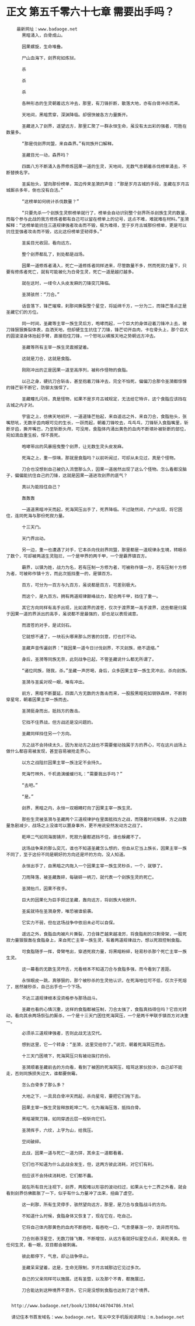 # 正文 第五千零六十七章 需要出手吗？
        最新网址：www.badaoge.net
          黑暗涌入，白骨成山。
      
          因果螺旋，生命堆叠。
      
          尸山血海下，刽界宛如炼狱。
      
          杀
      
          杀
      
          杀
      
          各种形态的生灵朝着远方冲去，那里，有刀锋折断，散落大地，亦有白骨冲杀而来。
      
          天地间，黑暗贯穿，深渊降临。却很快被各方力量撕开。
      
          圣藏进入了刽界，遥望远方，那里汇聚了一群永恒生命，虽没有太出彩的强者，可胜在数量多。
      
          “那是伐刽界同盟，来自森界。”有同族开口解释。
      
          圣藏目光一动，森界吗？
      
          四面八方不断涌入各界修炼因果一道的生灵，天地间，无数气息朝着杀伐榜单涌去，不断替换名字。
      
          圣奚抬头，望向那份榜单，耳边传来圣漪的声音：“那是岁月古城的手段，圣藏在岁月古城厮杀多年，倒也没有白活。”
      
          “这榜单如何统计杀伐数量？”
      
          “只要先杀一个刽族生灵祭榜单就行了，榜单会自动识别整个刽界所杀刽族生灵的数量，而每个参与此战的我方修炼者都有自己可以留在榜单上的记号，这点不难，难就难在材料。”圣漪解释：“这榜单能抗住三道规律强者攻击而不毁，极为难得，至于岁月古城那份榜单，更是可以抗住至强者攻击而不毁，远比这份榜单坚韧得多。”
      
          圣奚目光收回，看向远方。
      
          整个刽界都乱了，到处都是战场。
      
          因果一道修炼者涌入，死亡一道修炼者同样进来，尽管数量不多，然而死寂力量下，只要有修炼者死亡，就有可能被化为白骨生灵，死亡一道是越打越多。
      
          就在这时，一缕令人头皮发麻的刀锋突兀降临。
      
          圣漪骇然：“刀合。”
      
          话音落下，锋芒璀璨，刹那间撕裂整个星空，将延绵千方，一分为二，而锋芒落点正是圣藏它们的方位。
      
          同一时间，圣藏等主宰一族生灵后方，咆哮而起，一个巨大的身体迎着刀锋冲上去，被刀锋狠狠撕裂体表，血洒天地，但却硬生生抗住了刀锋，锋芒切开血肉，卡在骨头上，那个巨大的圆滚滚身体抬起手臂，直接抱住刀锋，一个怒吼以横推天地之势朝远方冲去。
      
          圣藏等所有主宰一族生灵震撼望着。
      
          这就是刀合，这就是食脂。
      
          刚刚冲出的正是因果一道至高序列，被称作怪物的食脂。
      
          以己之身，硬抗刀合斩击，甚至抱着刀锋冲去，完全不怕死，偏偏刀合那令圣漪都惊悚的锋芒斩不断它，防御太强悍了。
      
          圣藏瞳孔闪烁，真是怪物，如果不是岁月古城规定，无法给它特许，这个食脂应该挡在古城之内才对。
      
          宇宙之上，仿佛天地初开，一道道锋芒抬起，来自遥远之外，来自刀合，食脂抬头，张嘴怒吼，无数牙齿肉眼可见的生长，一跃而起，朝着刀锋咬去，乓乓乓，刀锋斩入食脂嘴里，斩断牙齿，撕开嘴巴，乃至斩断头颅，可没用，食脂体内涌出黄色的血肉不断填补被斩断的部位，宛如滴血重生般，悍不畏死。
      
          咆哮带出的风暴摇曳整个刽界，让无数生灵头皮发麻。
      
          死海之上，重一惊咦，那就是食脂吗？以前听闻过，可却从未见过，真是个怪物。
      
          刀合也没想到自己被仍入流营那么久，因果一道居然出现了这么个怪物。怎么看都没脑子，偏偏能抗住自己的刀锋，这就是因果一道进攻刽界的底气？
      
          真以为能挡住自己？
      
          轰轰轰
      
          一道道黑暗冲天而起，死海冥压出手了，死界降临。不过陡然间，门户出现，将它困住，连同死海与那份死寂力量。
      
          十三天门。
      
          天门界出动。
      
          另一边，重一也遭遇了对手，它本杀向伐刽界同盟，那里都是一道规律永生境，转眼杀了数个，可却被两道生灵阻拦，一个是甲界的两千甲，一个是霸界镇百方。
      
          霸界，以镇为姓，战力为名，若有压制一方修为者，可被称作镇一方，若有压制十方修为者，可被称作镇十方，而此次抵挡重一的，是镇百方。
      
          百方，可分为一百方与九百方，虽说都是百方，可差别极大。
      
          而这个，是九百方。拥有两道规律巅峰战力，配合两千甲，挡住了重一。
      
          其它方向同样有高手出现，比如渡界的渡苍，仅次于渡界第一高手渡界，这些都是归属于因果一道的界派出的高手，虽说都不是最强的，却也足以表现诚意。
      
          而渡苍的对手，是试剑石。
      
          它就想不通了，一块石头哪来那么厉害的剑意，打也打不动。
      
          圣藏声音传遍刽界：“我因果一道今日讨伐刽界，不灭刽族，绝不退缩。”
      
          身后，圣漪等同族无奈，此刻战争已起，不管圣藏说什么都无所谓了。
      
          “诸位同族，随我，杀。”圣藏一声厉喝，身后，众多因果主宰一族生灵冲出，杀向刽族。
      
          圣漪与圣奚对视一眼，唯有冲出。
      
          前方，黑暗不断蔓延，四面八方无数的方轰击而来，一股股黑暗宛如钢铁森林，不断刺穿星穹，朝着因果主宰一族而去。
      
          圣漪挺身而出，抵挡方的轰击。
      
          它挡不住界战，但方战还是没问题的。
      
          圣藏同样挡住另一个方向。
      
          方之战不会持续太久，因为发动方之战也不需要催动独属于方的界心，可在这片战场上做什么都容易被发现，甚至容易被抢走界心。
      
          以方之战阻拦因果主宰一族注定不会持久。
      
          死海竹林外，千机诡演缓缓行礼：“需要我出手吗？”
      
          “去吧。”
      
          “是。”
      
          刽界，黑暗之内，永恒一双眼睛盯向了因果主宰一族生灵。
      
          那些生灵被圣漪与圣藏两个三道规律护在里面抵挡方之战，而随着时间推移，方之战数量急剧减少，战场之上没谁可以置身事外，更不用说安然发动方之战了。
      
          乾坤二气如同海面铺开，死寂力量都遮挡不住，谁也躲藏不了。
      
          这场战争来的那么突兀，谁也不知道圣藏怎么想的，但自从它当上族长，因果主宰一族不同了，至于这份不同是朝好的方向还是坏的方向，没人知道。
      
          永恒出手了，自黑暗之内拖入一个因果主宰一族生灵秒杀，一个，就够了。
      
          刀雨降落，被圣藏轰碎，每破碎一柄刀，就代表一个刽族生灵的死亡。
      
          圣漪抬爪，因果不夜手。
      
          巨大的因果化为巨手掠过圣藏，轰向远方，将刽族大地掀开。
      
          圣奚就待在圣漪身旁，唯恐被谁偷袭。
      
          它实力不弱，但在这场战争中依旧未必可以自保。
      
          遥远之外，食脂血肉被片片撕裂，刀合锋芒越来越凌厉，将食脂削的只剩骨架，一股死寂力量狠狠轰在食脂身上，来自死亡主宰一族生灵，有着两道规律战力，想以死寂控制食脂。
      
          可食脂随手一挥，骨臂甩出，穿透死寂力量，将黑暗粉碎，轻易秒杀那个死亡主宰一族生灵。
      
          这一幕看的无数生灵咋舌，光看根本不知道刀合与食脂多强，而今看到了差距。
      
          永恒眼皮一跳，真够狠的，那个被秒杀的生灵他认识，在死海地位可不低，仅次于死熔了，居然被秒杀，自己出手也一个下场。
      
          不达三道规律根本没资格参与那场战斗。
      
          圣藏也看的心情沉重，这样的食脂都被压制，刀合太强了，食脂真挡得住吗？它目光转动，看向其余两场恢弘的厮杀，一个是十三天门困住死海冥压，一个是两千甲联手镇百方对决重一。
      
          必须杀三道规律强者，否则此战无法交代。
      
          想到这里，它一个转身：“圣漪，这里交给你了。”说完，朝着死海冥压而去。
      
          十三天门困境下，死海冥压只有被动挨打的份。
      
          圣漪顺着圣藏前去的方向看，看到了被困的死海冥压，暗骂这家伙狡诈，自己却不能走，否则同族损失过大，谁都要倒霉。
      
          怎么白骨多了那么多？
      
          大地之下，一具具白骨冲天而起，杀向星穹，要把它们拖下去。
      
          因果主宰一族生灵皆释放乾坤二气，化为瀚海压落，抵挡白骨。
      
          黑暗凝聚刀锋，如同穿透云层一般斩向它们。
      
          圣漪挥手，六纹，上字为山，给我压。
      
          空间破碎。
      
          此战，因果一道与死亡一道力拼，其余主一道都看着。
      
          它们也不知道为什么此战会发生，但，这两方彼此消耗，对它们有利。
      
          但应该不会持续消耗吧，它们都不蠢。
      
          就在所有目光注视下，刽界，两股难以形容的波动扫过，如果从七十二界之外看，就会看到刽界仿佛膨胀了一下，似乎有什么力量冲了出来，扭曲了虚空。
      
          这一刹那，所有生灵停手，骇然望向远方，那里，是刀合与食脂战斗的方向。
      
          不知道什么时候，食脂身体又恢复了，现在它在，吃自己。
      
          它将自己体内那黄色的血肉不断吞吃，每吞吃一口，气息便暴涨一分，诡异而可怕。
      
          刀合则悬浮星空，无数刀锋飞舞，不断增加，从远方看就好似星空点点，美轮美奂。但任何生灵，看一眼，双目都会被刺痛。
      
          彼此都停下，气息，却让战争停止。
      
          圣藏呆呆望着，这是，生命无限制，岁月古城那边它见过多次。
      
          自己的父亲同样可以施展。还有圣暨，以及那个不青，都施展过。
      
          刀合能达到这种境界不意外，它只是没想到食脂也达到了这个境界。
      
      
      http://www.badaoge.net/book/13084/46704786.html
      
      请记住本书首发域名：www.badaoge.net。笔尖中文手机版阅读网址：m.badaoge.net